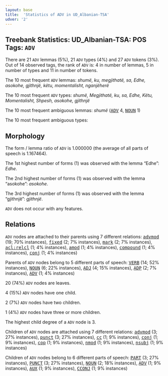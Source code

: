 ```yaml
---
layout: base
title:  'Statistics of ADV in UD_Albanian-TSA'
udver: '2'
---
```


## Treebank Statistics: UD_Albanian-TSA: POS Tags: `ADV`

There are 21 `ADV` lemmas (5%), 21 `ADV` types (4%) and 27 `ADV` tokens (3%).
Out of 14 observed tags, the rank of `ADV` is: 4 in number of lemmas, 5 in number of types and 11 in number of tokens.

The 10 most frequent `ADV` lemmas: <em>shumë, ku, megjithatë, sa, Edhe, asokohe, gjithnjë, këtu, momentalisht, nganjëherë</em>

The 10 most frequent `ADV` types:  <em>shumë, Megjithatë, ku, sa, Edhe, Këtu, Momentalisht, Shpesh, asokohe, gjithnjë</em>

The 10 most frequent ambiguous lemmas: <em>shumë</em> (<tt><a href="sq_tsa-pos-ADV.html">ADV</a></tt> 4, <tt><a href="sq_tsa-pos-NOUN.html">NOUN</a></tt> 1)

The 10 most frequent ambiguous types:  



## Morphology

The form / lemma ratio of `ADV` is 1.000000 (the average of all parts of speech is 1.167464).

The 1st highest number of forms (1) was observed with the lemma “Edhe”: <em>Edhe</em>.

The 2nd highest number of forms (1) was observed with the lemma “asokohe”: <em>asokohe</em>.

The 3rd highest number of forms (1) was observed with the lemma “gjithnjë”: <em>gjithnjë</em>.

`ADV` does not occur with any features.


## Relations

`ADV` nodes are attached to their parents using 7 different relations: <tt><a href="sq_tsa-dep-advmod.html">advmod</a></tt> (19; 70% instances), <tt><a href="sq_tsa-dep-fixed.html">fixed</a></tt> (2; 7% instances), <tt><a href="sq_tsa-dep-mark.html">mark</a></tt> (2; 7% instances), <tt><a href="sq_tsa-dep-acl-relcl.html">acl:relcl</a></tt> (1; 4% instances), <tt><a href="sq_tsa-dep-amod.html">amod</a></tt> (1; 4% instances), <tt><a href="sq_tsa-dep-compound.html">compound</a></tt> (1; 4% instances), <tt><a href="sq_tsa-dep-conj.html">conj</a></tt> (1; 4% instances)

Parents of `ADV` nodes belong to 5 different parts of speech: <tt><a href="sq_tsa-pos-VERB.html">VERB</a></tt> (14; 52% instances), <tt><a href="sq_tsa-pos-NOUN.html">NOUN</a></tt> (6; 22% instances), <tt><a href="sq_tsa-pos-ADJ.html">ADJ</a></tt> (4; 15% instances), <tt><a href="sq_tsa-pos-ADP.html">ADP</a></tt> (2; 7% instances), <tt><a href="sq_tsa-pos-ADV.html">ADV</a></tt> (1; 4% instances)

20 (74%) `ADV` nodes are leaves.

4 (15%) `ADV` nodes have one child.

2 (7%) `ADV` nodes have two children.

1 (4%) `ADV` nodes have three or more children.

The highest child degree of a `ADV` node is 3.

Children of `ADV` nodes are attached using 7 different relations: <tt><a href="sq_tsa-dep-advmod.html">advmod</a></tt> (3; 27% instances), <tt><a href="sq_tsa-dep-punct.html">punct</a></tt> (3; 27% instances), <tt><a href="sq_tsa-dep-cc.html">cc</a></tt> (1; 9% instances), <tt><a href="sq_tsa-dep-conj.html">conj</a></tt> (1; 9% instances), <tt><a href="sq_tsa-dep-cop.html">cop</a></tt> (1; 9% instances), <tt><a href="sq_tsa-dep-nmod.html">nmod</a></tt> (1; 9% instances), <tt><a href="sq_tsa-dep-nsubj.html">nsubj</a></tt> (1; 9% instances)

Children of `ADV` nodes belong to 6 different parts of speech: <tt><a href="sq_tsa-pos-PART.html">PART</a></tt> (3; 27% instances), <tt><a href="sq_tsa-pos-PUNCT.html">PUNCT</a></tt> (3; 27% instances), <tt><a href="sq_tsa-pos-NOUN.html">NOUN</a></tt> (2; 18% instances), <tt><a href="sq_tsa-pos-ADV.html">ADV</a></tt> (1; 9% instances), <tt><a href="sq_tsa-pos-AUX.html">AUX</a></tt> (1; 9% instances), <tt><a href="sq_tsa-pos-CCONJ.html">CCONJ</a></tt> (1; 9% instances)

